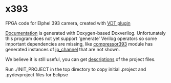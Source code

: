 x393
=====

FPGA code for Elphel 393 camera, created with [VDT plugin](https://github.com/Elphel/vdt-plugin)

[Documentation](http://docs.elphel.com/x393) is generated with Doxygen-based Doxverilog. Unfortunately this program does not yet support 'generate' Verilog operators so some important dependencies are missing, like [compressor393](http://docs.elphel.com/x393/classcompressor393.html) module has generated instances of [jp_channel](http://docs.elphel.com/x393/classjp__channel.html) that are not shown.

We believe it is still useful, you can get [descriptions](http://docs.elphel.com/x393/files.html) of the project files.

Run ./INIT_PROJECT in the top directory to copy initial .project and .pydevproject files for Eclipse
